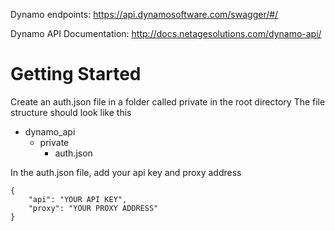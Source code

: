 Dynamo endpoints: https://api.dynamosoftware.com/swagger/#/

Dynamo API Documentation: http://docs.netagesolutions.com/dynamo-api/

# Getting Started
Create an auth.json file in a folder called private in the root directory
The file structure should look like this
- dynamo_api
    - private
        - auth.json

In the auth.json file, add your api key and proxy address
```
{
    "api": "YOUR API KEY",
    "proxy": "YOUR PROXY ADDRESS"
}
```